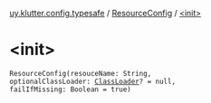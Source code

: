 [uy.klutter.config.typesafe](../index.md) / [ResourceConfig](index.md) / [&lt;init&gt;](.)


# &lt;init&gt;
<code>ResourceConfig(resouceName: String, optionalClassLoader: [ClassLoader](http://docs.oracle.com/javase/6/docs/api/java/lang/ClassLoader.html)? = null, failIfMissing: Boolean = true)</code><br/>


